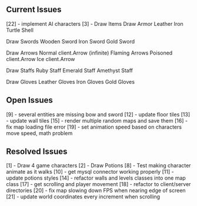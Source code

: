 ## Current Issues
[22] - implement AI characters
[3] - Draw Items 
Draw Armor
        Leather
        Iron
        Turtle Shell

Draw Swords
        Wooden Sword
        Iron Sword
        Gold Sword

Draw Arrows
        Normal client.Arrow (infinite)
        Flaming Arrows
        Poisoned client.Arrow
        Ice client.Arrow

Draw Staffs
        Ruby Staff
        Emerald Staff
        Amethyst Staff

Draw Gloves
        Leather Gloves
        Iron Gloves
        Gold Gloves

## Open Issues ##
[9] - several entities are missing bow and sword
[12] - update floor tiles
[13] - update wall tiles
[15] - render multiple random maps and save them
[16] - fix map loading file error
[19] - set animation speed based on characters move speed, math problem

        
## Resolved Issues ##
[1] - Draw 4 game characters
[2] - Draw Potions
[8] - Test making character animate as it walks 
[10] - get mysql connector working properly
[11] - update potions styles
[14] - refactor walls and levels classes into one map class
[17] - get scrolling and player movement
[18] - refactor to client/server directories
[20] - fix map slowing down FPS when nearing edge of screen
[21] - update world coordinates every increment when scrolling